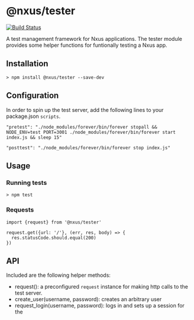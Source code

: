 # @nxus/tester

[![Build Status](https://travis-ci.org/nxus/tester.svg?branch=master)](https://travis-ci.org/nxus/tester)

A test management framework for Nxus applications.  The tester module provides some helper functions for funtionally testing a Nxus app.

## Installation
```
> npm install @nxus/tester --save-dev
```

## Configuration

In order to spin up the test server, add the following lines to your package.json `scripts`.

```
"pretest": "./node_modules/forever/bin/forever stopall && NODE_ENV=test PORT=3001 ./node_modules/forever/bin/forever start index.js && sleep 15"
```

```
"posttest": "./node_modules/forever/bin/forever stop index.js"
```

## Usage

### Running tests

```
> npm test
```

### Requests

```
import {request} from '@nxus/tester'

request.get({url: '/'}, (err, res, body) => {
  res.statusCode.should.equal(200)
})
```

## API

Included are the following helper methods:

* request(): a preconfigured `request` instance for making http calls to the test server.
* create_user(username, password): creates an arbitrary user
* request_login(username, password): logs in and sets up a session for the 
